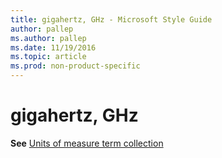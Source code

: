 ```yaml
---
title: gigahertz, GHz - Microsoft Style Guide
author: pallep
ms.author: pallep
ms.date: 11/19/2016
ms.topic: article
ms.prod: non-product-specific
---
```


# gigahertz, GHz

**See** [Units of measure term collection](/style-guide/a-z-word-list-term-collections/term-collections/units-of-measure-terms)
